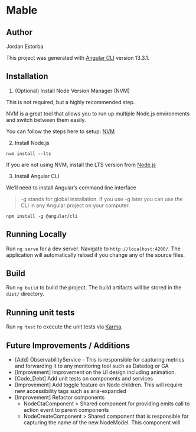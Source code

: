 # Mable 

## Author
Jordan Estorba

This project was generated with [Angular CLI](https://github.com/angular/angular-cli) version 13.3.1.

## Installation

1. (Optional) Install Node Version Manager (NVM)

This is not required, but a highly recommended step.

NVM is a great tool that allows you to run up multiple Node.js environments and switch between them easily.

You can follow the steps here to setup: [NVM](https://github.com/nvm-sh/nvm#installation-and-update)

2. Install Node.js

```console
nvm install --lts
```

If you are not using NVM, install the LTS version from [Node.js](https://nodejs.org/en/)

3. Install Angular CLI

We’ll need to install Angular’s command line interface 

> -g stands for global installation. If you use -g later you can use the CLI in any Angular project on your computer.

```console
npm install -g @angular/cli
```

## Running Locally

Run `ng serve` for a dev server. Navigate to `http://localhost:4200/`. The application will automatically reload if you change any of the source files.


## Build

Run `ng build` to build the project. The build artifacts will be stored in the `dist/` directory.


## Running unit tests

Run `ng test` to execute the unit tests via [Karma](https://karma-runner.github.io).



## Future Improvements / Additions
 * [Add] ObservabilityService - This is responsible for capturing metrics and forwarding it to any monitoring tool such as Datadog or GA
 * [Improvement] Improvement on the UI design including animation. 
 * [Code_Debt] Add unit tests on components and services
 * [Improvement] Add toggle feature on Node children. This will require new accessibility tags such as aria-expanded 
 * [Improvement] Refactor components
    * NodeCtaComponent > Shared component for providing emits call to action event to parent components
    * NodeCreateComponent > Shared component that is responsible for capturing the name of the new NodeModel. This component will 

